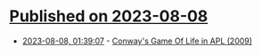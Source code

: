 # [Published on 2023-08-08](index.md)

* [2023-08-08, 01:39:07](https://lobste.rs/s/bzppwe/conway_s_game_life_apl_2009) - [Conway's Game Of Life in APL (2009)](https://www.youtube.com/watch?v=a9xAKttWgP4)
